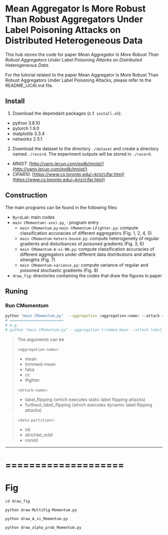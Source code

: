 # Mean Aggregator Is More Robust Than Robust Aggregators Under Label Poisoning Attacks on Distributed Heterogeneous Data
This hub stores the code for paper *Mean Aggregator Is More Robust Than Robust Aggregators Under Label Poisoning Attacks on Distributed Heterogeneous Data*.

For the tutorial related to the paper Mean Aggregator Is More Robust Than Robust Aggregators Under Label Poisoning Attacks, please refer to the README_IJCAI.md file.
## Install
1. Download the dependant packages (c.f. `install.sh`):
- python 3.8.10
- pytorch 1.9.0
- matplotlib 3.3.4
- networkx 2.5.1

2. Download the dataset to the directory `./dataset` and create a directory named `./record`. The experiment outputs will be stored in `./record`.

- *MNIST*: [http://yann.lecun.com/exdb/mnist/](http://yann.lecun.com/exdb/mnist/)
- *CIFAR10*: [https://www.cs.toronto.edu/~kriz/cifar.html](https://www.cs.toronto.edu/~kriz/cifar.html)

## Construction
The main programs can be found in the following files:
- `ByrdLab`: main codes
- `main CMomentum(-xxx).py`, : program entry
  * `main CMomentum.py` `main CMomentum-LFighter.py`: compute classification accuracies of different aggregators (Fig. 1, 2, 4, 5)
  * `main CMomentum-hetero-bound.py`: compute heterogeneity of regular gradients and disturbances of poisoned gradients (Fig. 3, 6)
  * `main CMomentum-A-xi-NN.py`: compute classification accuracies of different aggregators under different data distributions and attack strengths (Fig. 7)
  * `main CMomentum-variance.py`: compute variance of regular and poisoned stochastic gradients (Fig. 8)
-  `draw_fig`: directories containing the codes that draw the figures in paper


## Runing
### Run CMomentum
```bash
python "main CMomentum.py"  --aggregation <aggregation-name> --attack <attack-name> --data-partition <data-partition>
# ========================
# e.g.
# python "main CMomentum.py" --aggregation trimmed-mean --attack label_flipping --data-partition noniid
```

> The arguments can be
>
>
> `<aggregation-name>`: 
> - mean
> - trimmed-mean
> - faba
> - cc
> - lfighter
>
> `<attack-name>`: 
> - label_flipping (which executes static label flipping attacks)
> - furthest_label_flipping (which executes dynamic label flipping attacks)

>
> `<data-partition>`: 
> - iid
> - dirichlet_mild
> - noniid

---


# ====================
# Fig
```
cd draw_fig

python draw-MultiFig-Momentum.py 

python draw_A_xi_Momentum.py

python draw_alpha_prob_Momentum.py
```
